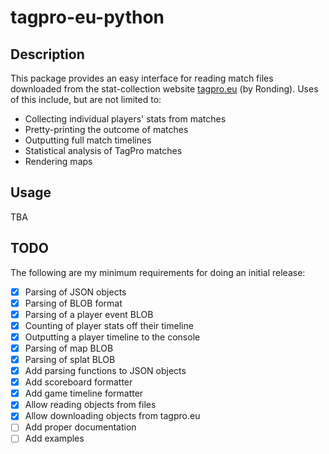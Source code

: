 # tagpro-eu-python

## Description

This package provides an easy interface for reading match files downloaded from the stat-collection website [tagpro.eu](http://www.tagpro.eu) (by Ronding). Uses of this include, but are not limited to:

- Collecting individual players' stats from matches
- Pretty-printing the outcome of matches
- Outputting full match timelines
- Statistical analysis of TagPro matches
- Rendering maps

## Usage

TBA

## TODO

The following are my minimum requirements for doing an initial release:

- [x] Parsing of JSON objects
- [x] Parsing of BLOB format
- [x] Parsing of a player event BLOB
- [x] Counting of player stats off their timeline
- [x] Outputting a player timeline to the console
- [x] Parsing of map BLOB
- [x] Parsing of splat BLOB
- [x] Add parsing functions to JSON objects
- [x] Add scoreboard formatter
- [x] Add game timeline formatter
- [x] Allow reading objects from files
- [x] Allow downloading objects from tagpro.eu
- [ ] Add proper documentation
- [ ] Add examples
